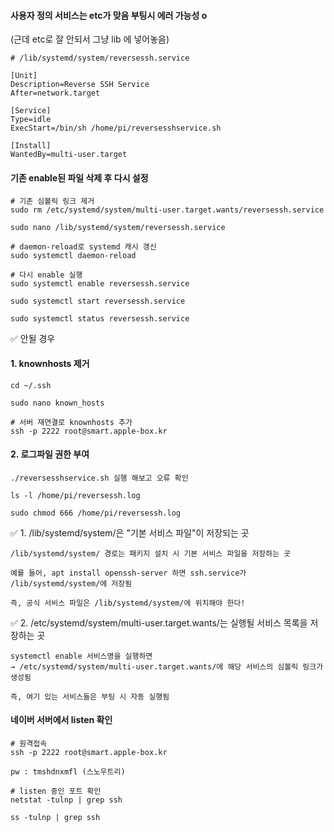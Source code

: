 #### 사용자 정의 서비스는 etc가 맞음 부팅시 에러 가능성 o
(근데 etc로 잘 안되서 그냥 lib 에 넣어놓음)

```less
# /lib/systemd/system/reversessh.service

[Unit]
Description=Reverse SSH Service
After=network.target

[Service]
Type=idle
ExecStart=/bin/sh /home/pi/reversesshservice.sh

[Install]
WantedBy=multi-user.target
```

#### 기존 enable된 파일 삭제 후 다시 설정

```less
# 기존 심볼릭 링크 제거
sudo rm /etc/systemd/system/multi-user.target.wants/reversessh.service

sudo nano /lib/systemd/system/reversessh.service

# daemon-reload로 systemd 캐시 갱신
sudo systemctl daemon-reload

# 다시 enable 실행
sudo systemctl enable reversessh.service

sudo systemctl start reversessh.service

sudo systemctl status reversessh.service
```


✅ 안될 경우

#### 1. knownhosts 제거
```less
cd ~/.ssh

sudo nano known_hosts

# 서버 재연결로 knownhosts 추가
ssh -p 2222 root@smart.apple-box.kr
```

#### 2. 로그파일 권한 부여
```less
./reversesshservice.sh 실행 해보고 오류 확인

ls -l /home/pi/reversessh.log

sudo chmod 666 /home/pi/reversessh.log
```


✅ 1. /lib/systemd/system/은 "기본 서비스 파일"이 저장되는 곳
```less
/lib/systemd/system/ 경로는 패키지 설치 시 기본 서비스 파일을 저장하는 곳

예를 들어, apt install openssh-server 하면 ssh.service가 /lib/systemd/system/에 저장됨

즉, 공식 서비스 파일은 /lib/systemd/system/에 위치해야 한다!
```


✅ 2. /etc/systemd/system/multi-user.target.wants/는 실행될 서비스 목록을 저장하는 곳
```less
systemctl enable 서비스명을 실행하면
→ /etc/systemd/system/multi-user.target.wants/에 해당 서비스의 심볼릭 링크가 생성됨

즉, 여기 있는 서비스들은 부팅 시 자동 실행됨
```

#### 네이버 서버에서 listen 확인
```
# 원격접속
ssh -p 2222 root@smart.apple-box.kr

pw : tmshdnxmfl (스노우트리)

# listen 중인 포트 확인
netstat -tulnp | grep ssh

ss -tulnp | grep ssh
```





